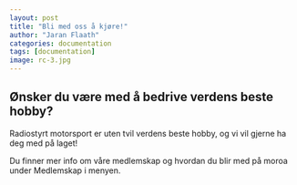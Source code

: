 ```yaml
---
layout: post
title: "Bli med oss å kjøre!"
author: "Jaran Flaath"
categories: documentation
tags: [documentation]
image: rc-3.jpg
---
```


## Ønsker du være med å bedrive verdens beste hobby? 

Radiostyrt motorsport er uten tvil verdens beste hobby, og vi vil gjerne ha deg med på laget! 

Du finner mer info om våre medlemskap og hvordan du blir med på moroa under Medlemskap i menyen.
